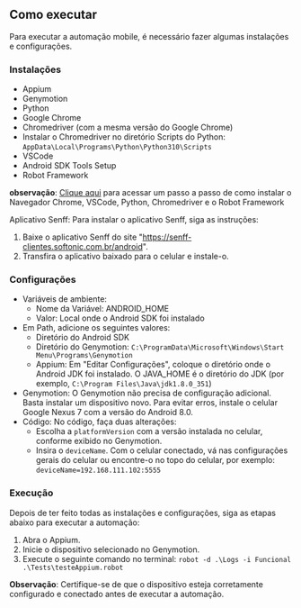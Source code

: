 ## Como executar

Para executar a automação mobile, é necessário fazer algumas instalações e configurações.

### Instalações

- Appium
- Genymotion
- Python
- Google Chrome
- Chromedriver (com a mesma versão do Google Chrome)
- Instalar o Chromedriver no diretório Scripts do Python: `AppData\Local\Programs\Python\Python310\Scripts`
- VSCode
- Android SDK Tools Setup
- Robot Framework

**observação**: [Clique aqui](https://apricot-myth-659.notion.site/Instala-es-825bd41455bd4d598fa934dc88e1d1c6?pvs=4) para acessar um passo a passo de como instalar o Navegador Chrome, VSCode, Python, Chromedriver e o Robot Framework

Aplicativo Senff:
Para instalar o aplicativo Senff, siga as instruções:
1. Baixe o aplicativo Senff do site "https://senff-clientes.softonic.com.br/android".
2. Transfira o aplicativo baixado para o celular e instale-o.

### Configurações

- Variáveis de ambiente:
    - Nome da Variável: ANDROID_HOME
    - Valor: Local onde o Android SDK foi instalado
- Em Path, adicione os seguintes valores:
    - Diretório do Android SDK
    - Diretório do Genymotion: `C:\ProgramData\Microsoft\Windows\Start Menu\Programs\Genymotion`
    - Appium: Em "Editar Configurações", coloque o diretório onde o Android JDK foi instalado. O JAVA_HOME é o diretório do JDK (por exemplo, `C:\Program Files\Java\jdk1.8.0_351`)
- Genymotion: O Genymotion não precisa de configuração adicional. Basta instalar um dispositivo novo. Para evitar erros, instale o celular Google Nexus 7 com a versão do Android 8.0.
- Código: No código, faça duas alterações:
    - Escolha a `platformVersion` com a versão instalada no celular, conforme exibido no Genymotion.
    - Insira o `deviceName`. Com o celular conectado, vá nas configurações gerais do celular ou encontre-o no topo do celular, por exemplo: `deviceName=192.168.111.102:5555`

### Execução

Depois de ter feito todas as instalações e configurações, siga as etapas abaixo para executar a automação:
1. Abra o Appium.
2. Inicie o dispositivo selecionado no Genymotion.
3. Execute o seguinte comando no terminal: `robot -d .\Logs -i Funcional .\Tests\testeAppium.robot`

**Observação**: Certifique-se de que o dispositivo esteja corretamente configurado e conectado antes de executar a automação.